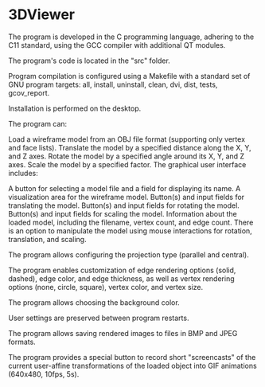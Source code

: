 # 3DViewer
 The program is developed in the C programming language, adhering to the C11 standard, using the GCC compiler with additional QT modules.

The program's code is located in the "src" folder.

Program compilation is configured using a Makefile with a standard set of GNU program targets: all, install, uninstall, clean, dvi, dist, tests, gcov_report.

Installation is performed on the desktop.

The program can:

Load a wireframe model from an OBJ file format (supporting only vertex and face lists).
Translate the model by a specified distance along the X, Y, and Z axes.
Rotate the model by a specified angle around its X, Y, and Z axes.
Scale the model by a specified factor.
The graphical user interface includes:

A button for selecting a model file and a field for displaying its name.
A visualization area for the wireframe model.
Button(s) and input fields for translating the model.
Button(s) and input fields for rotating the model.
Button(s) and input fields for scaling the model.
Information about the loaded model, including the filename, vertex count, and edge count.
There is an option to manipulate the model using mouse interactions for rotation, translation, and scaling.

The program allows configuring the projection type (parallel and central).

The program enables customization of edge rendering options (solid, dashed), edge color, and edge thickness, as well as vertex rendering options (none, circle, square), vertex color, and vertex size.

The program allows choosing the background color.

User settings are preserved between program restarts.

The program allows saving rendered images to files in BMP and JPEG formats.

The program provides a special button to record short "screencasts" of the current user-affine transformations of the loaded object into GIF animations (640x480, 10fps, 5s).

